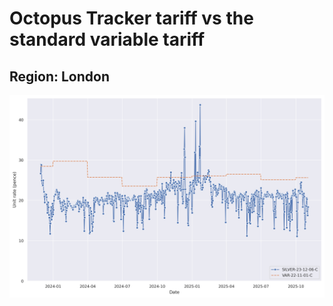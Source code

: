 # Octopus Tracker tariff vs the standard variable tariff
## Region: London
![Graph of Octopus Tracker tariff vs. the SVT](octo_tracker_vs_svt.png)
